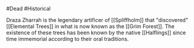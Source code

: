 #Dead #Historical 

Draza Zharrah is the legendary artificer of [[Spliffholm]] that "discovered" [[Elemental Trees]] in what is now known as the [[Grim Forest]]. The existence of these trees has been known by the native [[Halflings]] since time immemorial according to their oral traditions.